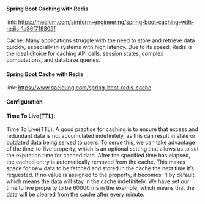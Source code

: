 #### Spring Boot Caching with Redis

link: https://medium.com/simform-engineering/spring-boot-caching-with-redis-1a36f719309f

Cache: Many applications struggle with the need to store and retrieve data quickly, especially in systems with high
latency.
Due to its speed, Redis is the ideal choice for caching API calls, session states, complex computations,
and database queries.

#### Spring Boot Cache with Redis

link: https://www.baeldung.com/spring-boot-redis-cache

#### Configuration

#### Time To Live(TTL):

Time To Live(TTL):
A good practice for caching is to ensure that excess and redundant data is not accumulated indefinitely, as this can
result in stale or outdated data being served to users. To serve this, we can take advantage of the time-to-live
property, which is an optional setting that allows us to set the expiration time for cached data. After the specified
time has elapsed, the cached entry is automatically removed from the cache. This makes space for new data to be fetched
and stored in the cache the next time it’s requested. If no value is assigned to the property, it becomes -1 by default,
which means the data will stay in the cache indefinitely.
We have set our time to live property to be 60000 ms in the example, which means that the data will be cleared from the
cache after every minute.